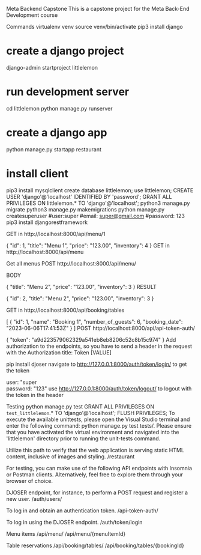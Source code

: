 Meta Backend Capstone
This is a capstone project for the Meta Back-End Development course

Commands
virtualenv venv
source venv/bin/activate
pip3 install django
# create a django project
django-admin startproject littlelemon
# run development server
cd littlelemon
python manage.py runserver
# create a django app 
python manage.py startapp restaurant
# install client
pip3 install mysqlclient
create database littlelemon;
use littlelemon;
CREATE USER 'django'@'localhost' IDENTIFIED BY 'password';
GRANT ALL PRIVILEGES ON littlelemon.* TO 'django'@'localhost';
python3 manage.py migrate 
python3 manage.py makemigrations
python manage.py createsuperuser
#user:super
#email: super@gmail.com
#password: 123
pip3 install djangorestframework

GET in http://localhost:8000/api/menu/1

{
    "id": 1,
    "title": "Menu 1",
    "price": "123.00",
    "inventory": 4
}
GET in http://localhost:8000/api/menu

Get all menus
POST http://localhost:8000/api/menu/

BODY

{
    "title": "Menu 2",
    "price": "123.00",
    "inventory": 3
}
RESULT

{
    "id": 2,
    "title": "Menu 2",
    "price": "123.00",
    "inventory": 3
}

GET in http://localhost:8000/api/booking/tables

[
    {
        "id": 1,
        "name": "Booking 1",
        "number_of_guests": 6,
        "booking_date": "2023-06-06T17:41:53Z"
    }
]
POST http://localhost:8000/api/api-token-auth/

{
    "token": "a9d223579062329a541eb8eb8206c52c8b15c974"
}
Add authorization to the endpoints, so you have to send a header in the request with the Authorization title: Token [VALUE]

pip install djoser
navigate to http://127.0.0.1:8000/auth/token/login/ to get the token

user: "super  
password: "123"
use http://127.0.0.1:8000/auth/token/logout/ to logout with the token in the header

Testing
python manage.py test
GRANT ALL PRIVILEGES ON `test_littlelemon`.* TO 'django'@'localhost';
FLUSH PRIVILEGES;
To execute the available unittests, please open the Visual Studio terminal and enter the following command: python manage.py test tests/. Please ensure that you have activated the virtual environment and navigated into the 'littlelemon' directory prior to running the unit-tests command.

Utilize this path to verify that the web application is serving static HTML content, inclusive of images and styling. /restaurant

For testing, you can make use of the following API endpoints with Insomnia or Postman clients. Alternatively, feel free to explore them through your browser of choice.

DJOSER endpoint, for instance, to perform a POST request and register a new user. /auth/users/

To log in and obtain an authentication token. /api-token-auth/

To log in using the DJOSER endpoint. /auth/token/login

Menu items /api/menu/ /api/menu/{menuItemId}

Table reservations /api/booking/tables/ /api/booking/tables/{bookingId}
